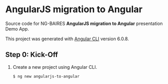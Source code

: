 # AngularJS migration to Angular
Source code for NG-BAIRES **AngularJS migration to Angular** presentation Demo App.

This project was generated with [Angular CLI](https://github.com/angular/angular-cli) version 6.0.8.

## Step 0: Kick-Off
1.  Create a new project using Angular CLI.
    ```bash
    $ ng new angularjs-to-angular
    ```
